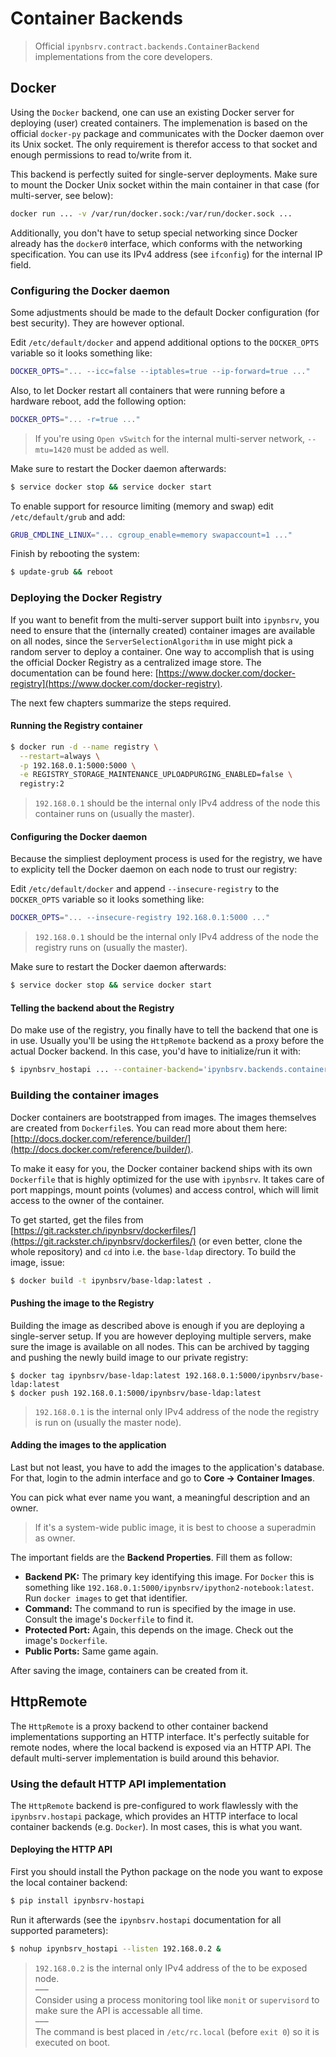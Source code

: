 # Container Backends

> Official `ipynbsrv.contract.backends.ContainerBackend` implementations from the core developers.

## Docker

Using the `Docker` backend, one can use an existing Docker server for deploying (user) created containers. The implemenation is based on the official `docker-py` package and communicates with the Docker daemon over its Unix socket. The only requirement is therefor access to that socket and enough permissions to read to/write from it.

This backend is perfectly suited for single-server deployments. Make sure to mount the Docker Unix socket within the main container in that case (for multi-server, see below):

```bash
docker run ... -v /var/run/docker.sock:/var/run/docker.sock ...
```

Additionally, you don't have to setup special networking since Docker already has the `docker0` interface, which conforms with the networking specification. You can use its IPv4 address (see `ifconfig`) for the internal IP field.

### Configuring the Docker daemon

Some adjustments should be made to the default Docker configuration (for best security). They are however optional.

Edit `/etc/default/docker` and append additional options to the `DOCKER_OPTS` variable so it looks something like:

```bash
DOCKER_OPTS="... --icc=false --iptables=true --ip-forward=true ..."
```

Also, to let Docker restart all containers that were running before a hardware reboot, add the following option:

```bash
DOCKER_OPTS="... -r=true ..."
```

> If you're using `Open vSwitch` for the internal multi-server network, `--mtu=1420` must be added as well.

Make sure to restart the Docker daemon afterwards:

```bash
$ service docker stop && service docker start
```

To enable support for resource limiting (memory and swap) edit `/etc/default/grub` and add:

```bash
GRUB_CMDLINE_LINUX="... cgroup_enable=memory swapaccount=1 ..."
```

Finish by rebooting the system:

```bash
$ update-grub && reboot
```

### Deploying the Docker Registry

If you want to benefit from the multi-server support built into `ipynbsrv`, you need to ensure that the (internally created) container images are available on all nodes, since the `ServerSelectionAlgorithm` in use might pick a random server to deploy a container.
One way to accomplish that is using the official Docker Registry as a centralized image store. The documentation can be found here: [https://www.docker.com/docker-registry](https://www.docker.com/docker-registry).

The next few chapters summarize the steps required.

#### Running the Registry container

```bash
$ docker run -d --name registry \
  --restart=always \
  -p 192.168.0.1:5000:5000 \
  -e REGISTRY_STORAGE_MAINTENANCE_UPLOADPURGING_ENABLED=false \
  registry:2
```

> `192.168.0.1` should be the internal only IPv4 address of the node this container runs on (usually the master).

#### Configuring the Docker daemon

Because the simpliest deployment process is used for the registry, we have to explicity tell the Docker daemon on each node to trust our registry:

Edit `/etc/default/docker` and append `--insecure-registry` to the `DOCKER_OPTS` variable so it looks something like:

```bash
DOCKER_OPTS="... --insecure-registry 192.168.0.1:5000 ..."
```

> `192.168.0.1` should be the internal only IPv4 address of the node the registry runs on (usually the master).

Make sure to restart the Docker daemon afterwards:

```bash
$ service docker stop && service docker start
```

#### Telling the backend about the Registry

Do make use of the registry, you finally have to tell the backend that one is in use. Usually you'll be using the `HttpRemote` backend as a proxy before the actual Docker backend. In this case, you'd have to initialize/run it with:

```bash
$ ipynbsrv_hostapi ... --container-backend='ipynbsrv.backends.container_backends.Docker' --container-backend-args='{"registry": "192.168.0.1:5000"}' ...
```

### Building the container images

Docker containers are bootstrapped from images. The images themselves are created from `Dockerfile`s. You can read more about them here: [http://docs.docker.com/reference/builder/](http://docs.docker.com/reference/builder/).

To make it easy for you, the Docker container backend ships with its own `Dockerfile` that is highly optimized for the use with `ipynbsrv`. It takes care of port mappings, mount points (volumes) and access control, which will limit access to the owner of the container.

To get started, get the files from [https://git.rackster.ch/ipynbsrv/dockerfiles/](https://git.rackster.ch/ipynbsrv/dockerfiles/) (or even better, clone the whole repository) and `cd` into i.e. the `base-ldap` directory. To build the image, issue:

```bash
$ docker build -t ipynbsrv/base-ldap:latest .
```

#### Pushing the image to the Registry

Building the image as described above is enough if you are deploying a single-server setup. If you are however deploying multiple servers, make sure the image is available on all nodes. This can be archived by tagging and pushing the newly build image to our private registry:

```
$ docker tag ipynbsrv/base-ldap:latest 192.168.0.1:5000/ipynbsrv/base-ldap:latest
$ docker push 192.168.0.1:5000/ipynbsrv/base-ldap:latest
```

> `192.168.0.1` is the internal only IPv4 address of the node the registry is run on (usually the master node).

#### Adding the images to the application

Last but not least, you have to add the images to the application's database. For that, login to the admin interface and go to **Core -> Container Images**.

You can pick what ever name you want, a meaningful description and an owner.

> If it's a system-wide public image, it is best to choose a superadmin as owner.

The important fields are the **Backend Properties**. Fill them as follow:

- **Backend PK:** The primary key identifying this image. For `Docker` this is something like `192.168.0.1:5000/ipynbsrv/ipython2-notebook:latest`. Run `docker images` to get that identifier.
- **Command:** The command to run is specified by the image in use. Consult the image's `Dockerfile` to find it.
- **Protected Port:** Again, this depends on the image. Check out the image's `Dockerfile`.
- **Public Ports:** Same game again.

After saving the image, containers can be created from it.

## HttpRemote

The `HttpRemote` is a proxy backend to other container backend implementations supporting an HTTP interface. It's perfectly suitable for remote nodes, where the local backend is exposed via an HTTP API. The default multi-server implementation is build around this behavior.

### Using the default HTTP API implementation

The `HttpRemote` backend is pre-configured to work flawlessly with the `ipynbsrv.hostapi` package, which provides an HTTP interface to local container backends (e.g. `Docker`). In most cases, this is what you want.

#### Deploying the HTTP API

First you should install the Python package on the node you want to expose the local container backend:

```bash
$ pip install ipynbsrv-hostapi
```

Run it afterwards (see the `ipynbsrv.hostapi` documentation for all supported parameters):

```bash
$ nohup ipynbsrv_hostapi --listen 192.168.0.2 &
```

> `192.168.0.2` is the internal only IPv4 address of the to be exposed node.    
> –––    
> Consider using a process monitoring tool like `monit` or `supervisord` to make sure the API is accessable all time.    
> –––  
> The command is best placed in `/etc/rc.local` (before `exit 0`) so it is executed on boot.